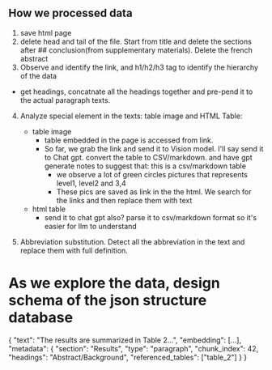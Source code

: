 ## How we processed data

1. save html page
2. delete head and tail of the file. Start from title and delete the sections after ## conclusion(from supplementary materials). Delete the french abstract
3. Observe and identify the link, and h1/h2/h3 tag to identify the hierarchy of the data
  - get headings, concatnate all the headings together and pre-pend it to the actual paragraph texts.
4. Analyze special element in the texts: table image and HTML Table:
    - table image
        - table embedded in the page is accessed from link.
        - So far, we grab the link and send it to Vision model. I'll say send it to Chat gpt. convert the table to CSV/markdown. and have gpt generate notes to suggest that: this is a csv/markdown table
          - we observe a lot of green circles pictures that represents level1, level2 and 3,4
          - These pics are saved as link in the the html. We search for the links and then replace them with text
    - html table
        - send it to chat gpt also? parse it to csv/markdown format so it's easier for llm to understand

5. Abbreviation substitution. Detect all the abbreviation in the text and replace them with full definition.

# As we explore the data, design schema of the json structure database

{
  "text": "The results are summarized in Table 2...",
  "embedding": [...],
  "metadata": {
    "section": "Results",
    "type": "paragraph",
    "chunk_index": 42,
    "headings": "Abstract/Background",
    "referenced_tables": ["table_2"]
  }
}